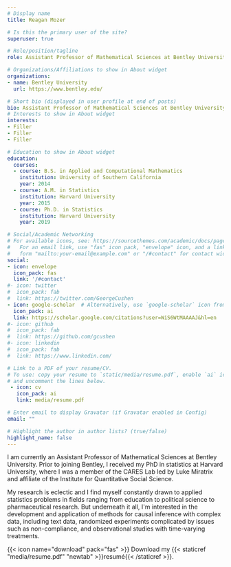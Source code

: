 ```yaml
---
# Display name
title: Reagan Mozer

# Is this the primary user of the site?
superuser: true

# Role/position/tagline
role: Assistant Professor of Mathematical Sciences at Bentley University

# Organizations/Affiliations to show in About widget
organizations:
- name: Bentley University
  url: https://www.bentley.edu/

# Short bio (displayed in user profile at end of posts)
bio: Assistant Professor of Mathematical Sciences at Bentley University.
# Interests to show in About widget
interests:
- Filler
- Filler
- Filler

# Education to show in About widget
education:
  courses:
  - course: B.S. in Applied and Computational Mathematics
    institution: University of Southern California
    year: 2014
  - course: A.M. in Statistics
    institution: Harvard University
    year: 2015
  - course: Ph.D. in Statistics
    institution: Harvard University
    year: 2019

# Social/Academic Networking
# For available icons, see: https://sourcethemes.com/academic/docs/page-builder/#icons
#   For an email link, use "fas" icon pack, "envelope" icon, and a link in the
#   form "mailto:your-email@example.com" or "/#contact" for contact widget.
social:
- icon: envelope
  icon_pack: fas
  link: '/#contact'
#- icon: twitter
#  icon_pack: fab
#  link: https://twitter.com/GeorgeCushen
- icon: google-scholar  # Alternatively, use `google-scholar` icon from `ai` icon pack
  icon_pack: ai
  link: https://scholar.google.com/citations?user=WiS6WtMAAAAJ&hl=en
#- icon: github
#  icon_pack: fab
#  link: https://github.com/gcushen
#- icon: linkedin
#  icon_pack: fab
#  link: https://www.linkedin.com/

# Link to a PDF of your resume/CV.
# To use: copy your resume to `static/media/resume.pdf`, enable `ai` icons in `params.toml`,
# and uncomment the lines below.
 - icon: cv
   icon_pack: ai
   link: media/resume.pdf

# Enter email to display Gravatar (if Gravatar enabled in Config)
email: ""

# Highlight the author in author lists? (true/false)
highlight_name: false
---
```


I am currently an Assistant Professor of Mathematical Sciences at Bentley University. Prior to joining Bentley, I received my PhD in statistics at Harvard University, where I was a member of the CARES Lab led by Luke Miratrix and affiliate of the Institute for Quantitative Social Science. 

My research is eclectic and I find myself constantly drawn to applied statistics problems in fields ranging from education to political science to pharmaceutical research. But underneath it all, I'm interested in the development and application of methods for causal inference with complex data, including text data, randomized experiments complicated by issues such as non-compliance, and observational studies with time-varying treatments.

{{< icon name="download" pack="fas" >}} Download my {{< staticref "media/resume.pdf" "newtab" >}}resumé{{< /staticref >}}.
